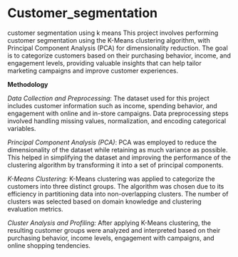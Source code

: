 # Customer_segmentation
customer segmentation  using k means 
This project involves performing customer segmentation using the K-Means clustering algorithm, with Principal Component Analysis (PCA) for dimensionality reduction. The goal is to categorize customers based on their purchasing behavior, income, and engagement levels, providing valuable insights that can help tailor marketing campaigns and improve customer experiences.

**Methodology**

_Data Collection and Preprocessing_:
The dataset used for this project includes customer information such as income, spending behavior, and engagement with online and in-store campaigns. Data preprocessing steps involved handling missing values, normalization, and encoding categorical variables.

_Principal Component Analysis (PCA)_:
PCA was employed to reduce the dimensionality of the dataset while retaining as much variance as possible. This helped in simplifying the dataset and improving the performance of the clustering algorithm by transforming it into a set of principal components.

_K-Means Clustering:_
K-Means clustering was applied to categorize the customers into three distinct groups. The algorithm was chosen due to its efficiency in partitioning data into non-overlapping clusters. The number of clusters was selected based on domain knowledge and clustering evaluation metrics.

_Cluster Analysis and Profiling:_
After applying K-Means clustering, the resulting customer groups were analyzed and interpreted based on their purchasing behavior, income levels, engagement with campaigns, and online shopping tendencies.
